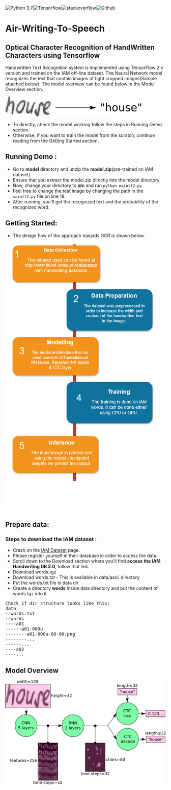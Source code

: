 ![Python 3.7](https://img.shields.io/badge/Python-3.7-brightgreen.svg)![Tensorflow](https://aleen42.github.io/badges/src/tensorflow.svg)![stackoverflow](https://aleen42.github.io/badges/src/stackoverflow.svg)![Github](https://aleen42.github.io/badges/src/github.svg)

# Air-Writing-To-Speech
## Optical Character Recognition of HandWritten Characters using Tensorflow

Handwritten Text Recognition system is implemented using TensorFlow 2.x version and trained on the IAM off-line dataset. The Neural Network model recognizes the text that contain images of tight cropped images(Sample attached below). The model overview can be found below in the Model Overview section. 

![htr](https://github.com/developers-cosmos/Air-Writing-To-Speech/blob/feature_ocr/readme_data/htr.png)

- To directly, check the model working follow the steps in Running Demo section. 
- Otherwise, if you want to train the model from the scratch, continue reading from the Getting Started section. 
## Running Demo : 

- Go to **model** directory and unzip the **model.zip**(pre-trained on IAM dataset).
- Ensure that you extract the model.zip directly into the model directory.
- Now, change your directory to **src** and run `python maintf2.py` 
- Feel free to change the test image by changing the path in the `maintf2.py` file on line 18.
- After running, you'll get the recognized text and the probability of the recognized word.


## Getting Started:
- The design flow of the approach towards OCR is shown below.

![OCR_FLOW](https://github.com/developers-cosmos/Air-Writing-To-Speech/blob/feature_ocr/readme_data/ocr_flow.png)
## Prepare data:
### Steps to download the IAM dataset :
- Crash on the [IAM Dataset](http://www.fki.inf.unibe.ch/databases/iam-handwriting-database) page.
- Please register yourself in their database in order to access the data.
- Scroll down to the Download section where you'll find **access the IAM Handwriting DB 3.0**, follow that link.
- Download words.tgz
- Download words.txt - This is available in data/ascii directory
- Put the words.txt file in data dir
- Create a directory **words** inside data directory and put the content of words.tgz into it.

<pre>
Check if dir structure looks like this:
data
--words.txt
--words
----a01
------a01-000u
--------a01-000u-00-00.png
--------...
------...
----a02
----...
</pre>


## Model Overview

![Model_Overview](https://github.com/developers-cosmos/Air-Writing-To-Speech/blob/feature_ocr/readme_data/nn_overview.png)
